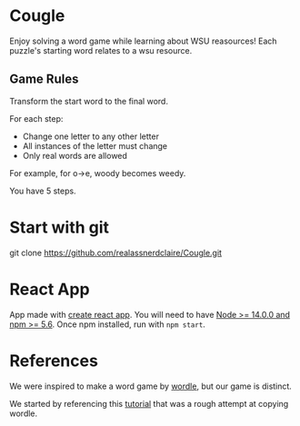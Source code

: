 # Cougle

Enjoy solving a word game while learning about WSU reasources! Each puzzle's starting word relates to a wsu resource.

## Game Rules
Transform the start word to the final word.

For each step:
* Change one letter to any other letter
* All instances of the letter must change
* Only real words are allowed

For example, for o->e, woody becomes weedy.     
 
You have 5 steps.

# Start with git 
git clone https://github.com/realassnerdclaire/Cougle.git

# React App
App made with [create react app](https://create-react-app.dev/).  You will need to have [Node >= 14.0.0 and npm >= 5.6](https://nodejs.org/en/). Once npm installed, run with `npm start`.

# References
We were inspired to make a word game by [wordle](https://www.nytimes.com/games/wordle/index.html), but our game is distinct.

We started by referencing this [tutorial](https://www.youtube.com/watch?v=BE25Mf8t5DE&t=0s) that was a rough attempt at copying wordle.
